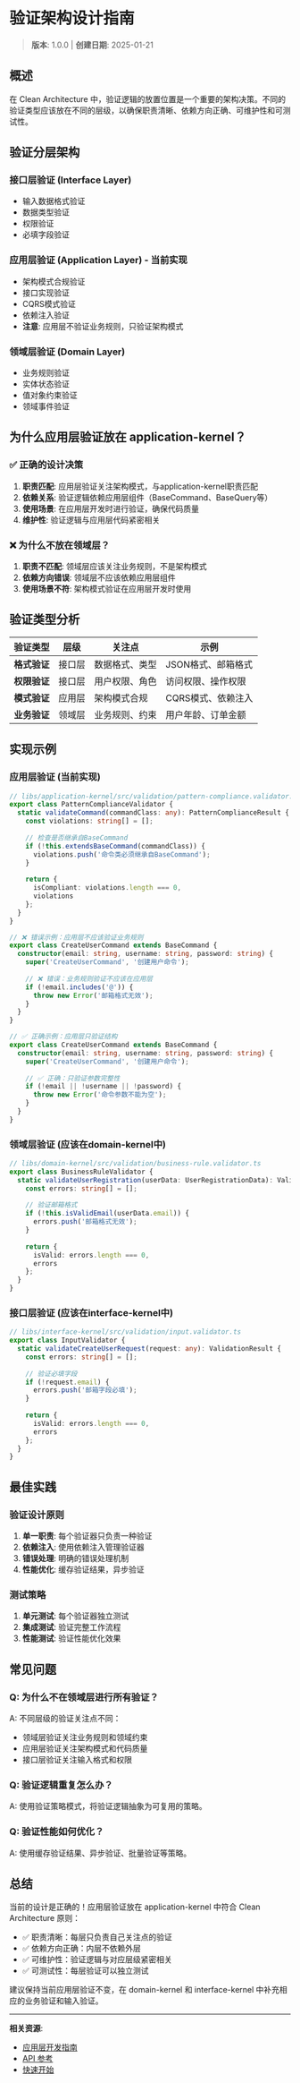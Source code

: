 # 验证架构设计指南

> **版本**: 1.0.0 | **创建日期**: 2025-01-21

## 概述

在 Clean Architecture 中，验证逻辑的放置位置是一个重要的架构决策。不同的验证类型应该放在不同的层级，以确保职责清晰、依赖方向正确、可维护性和可测试性。

## 验证分层架构

### 接口层验证 (Interface Layer)

- 输入数据格式验证
- 数据类型验证
- 权限验证
- 必填字段验证

### 应用层验证 (Application Layer) - 当前实现

- 架构模式合规验证
- 接口实现验证
- CQRS模式验证
- 依赖注入验证
- **注意**: 应用层不验证业务规则，只验证架构模式

### 领域层验证 (Domain Layer)

- 业务规则验证
- 实体状态验证
- 值对象约束验证
- 领域事件验证

## 为什么应用层验证放在 application-kernel？

### ✅ 正确的设计决策

1. **职责匹配**: 应用层验证关注架构模式，与application-kernel职责匹配
2. **依赖关系**: 验证逻辑依赖应用层组件（BaseCommand、BaseQuery等）
3. **使用场景**: 在应用层开发时进行验证，确保代码质量
4. **维护性**: 验证逻辑与应用层代码紧密相关

### ❌ 为什么不放在领域层？

1. **职责不匹配**: 领域层应该关注业务规则，不是架构模式
2. **依赖方向错误**: 领域层不应该依赖应用层组件
3. **使用场景不符**: 架构模式验证在应用层开发时使用

## 验证类型分析

| 验证类型 | 层级 | 关注点 | 示例 |
|---------|------|--------|------|
| **格式验证** | 接口层 | 数据格式、类型 | JSON格式、邮箱格式 |
| **权限验证** | 接口层 | 用户权限、角色 | 访问权限、操作权限 |
| **模式验证** | 应用层 | 架构模式合规 | CQRS模式、依赖注入 |
| **业务验证** | 领域层 | 业务规则、约束 | 用户年龄、订单金额 |

## 实现示例

### 应用层验证 (当前实现)

```typescript
// libs/application-kernel/src/validation/pattern-compliance.validator.ts
export class PatternComplianceValidator {
  static validateCommand(commandClass: any): PatternComplianceResult {
    const violations: string[] = [];
    
    // 检查是否继承自BaseCommand
    if (!this.extendsBaseCommand(commandClass)) {
      violations.push('命令类必须继承自BaseCommand');
    }
    
    return {
      isCompliant: violations.length === 0,
      violations
    };
  }
}

// ❌ 错误示例：应用层不应该验证业务规则
export class CreateUserCommand extends BaseCommand {
  constructor(email: string, username: string, password: string) {
    super('CreateUserCommand', '创建用户命令');
    
    // ❌ 错误：业务规则验证不应该在应用层
    if (!email.includes('@')) {
      throw new Error('邮箱格式无效');
    }
  }
}

// ✅ 正确示例：应用层只验证结构
export class CreateUserCommand extends BaseCommand {
  constructor(email: string, username: string, password: string) {
    super('CreateUserCommand', '创建用户命令');
    
    // ✅ 正确：只验证参数完整性
    if (!email || !username || !password) {
      throw new Error('命令参数不能为空');
    }
  }
}
```

### 领域层验证 (应该在domain-kernel中)

```typescript
// libs/domain-kernel/src/validation/business-rule.validator.ts
export class BusinessRuleValidator {
  static validateUserRegistration(userData: UserRegistrationData): ValidationResult {
    const errors: string[] = [];
    
    // 验证邮箱格式
    if (!this.isValidEmail(userData.email)) {
      errors.push('邮箱格式无效');
    }
    
    return {
      isValid: errors.length === 0,
      errors
    };
  }
}
```

### 接口层验证 (应该在interface-kernel中)

```typescript
// libs/interface-kernel/src/validation/input.validator.ts
export class InputValidator {
  static validateCreateUserRequest(request: any): ValidationResult {
    const errors: string[] = [];
    
    // 验证必填字段
    if (!request.email) {
      errors.push('邮箱字段必填');
    }
    
    return {
      isValid: errors.length === 0,
      errors
    };
  }
}
```

## 最佳实践

### 验证设计原则

1. **单一职责**: 每个验证器只负责一种验证
2. **依赖注入**: 使用依赖注入管理验证器
3. **错误处理**: 明确的错误处理机制
4. **性能优化**: 缓存验证结果，异步验证

### 测试策略

1. **单元测试**: 每个验证器独立测试
2. **集成测试**: 验证完整工作流程
3. **性能测试**: 验证性能优化效果

## 常见问题

### Q: 为什么不在领域层进行所有验证？

A: 不同层级的验证关注点不同：

- 领域层验证关注业务规则和领域约束
- 应用层验证关注架构模式和代码质量
- 接口层验证关注输入格式和权限

### Q: 验证逻辑重复怎么办？

A: 使用验证策略模式，将验证逻辑抽象为可复用的策略。

### Q: 验证性能如何优化？

A: 使用缓存验证结果、异步验证、批量验证等策略。

## 总结

当前的设计是正确的！应用层验证放在 application-kernel 中符合 Clean Architecture 原则：

- ✅ 职责清晰：每层只负责自己关注点的验证
- ✅ 依赖方向正确：内层不依赖外层
- ✅ 可维护性：验证逻辑与对应层级紧密相关
- ✅ 可测试性：每层验证可以独立测试

建议保持当前应用层验证不变，在 domain-kernel 和 interface-kernel 中补充相应的业务验证和输入验证。

---

**相关资源**:

- [应用层开发指南](./APPLICATION_LAYER_DEVELOPMENT_GUIDE.md)
- [API 参考](./API_REFERENCE.md)
- [快速开始](./QUICK_START.md)
